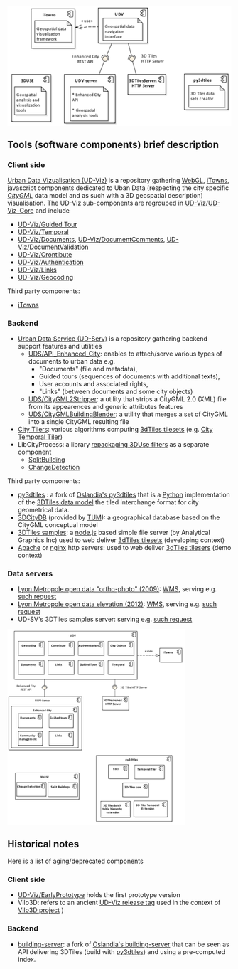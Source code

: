 <a name="top"></a>
<img src="Diagrams/ComponentDiagram-macro-components-with-notes.png"
     align=center
     alt="ComponentDiagram-macro-components-with-notes.png" 
     width="600"
     border="0">

## Tools (software components) brief description
### Client side
<a name="ComponentUD-Viz"></a>[Urban Data Vizualisation (UD-Viz)](https://github.com/MEPP-team/UD-Viz) is a repository gathering [WebGL](https://en.wikipedia.org/wiki/WebGL), [iTowns](https://github.com/iTowns/itowns), javascript components dedicated to Uban Data (respecting the city specific [_CityGML_](http://www.citygml.org/) data model and as such with a 3D geospatial description) visualisation. The UD-Viz sub-components are regrouped in [UD-Viz/UD-Viz-Core](https://github.com/MEPP-team/UD-Viz/tree/master/UD-Viz-Core) and include
 - <a name="ComponentUD-VizGuidedTour"></a>[UD-Viz/Guided Tour](https://github.com/MEPP-team/UD-Viz/tree/master/UD-Viz-Core/src/Modules/GuidedTour)
 - <a name="ComponentUD-VizTemporal"></a>[UD-Viz/Temporal](https://github.com/MEPP-team/UD-Viz/tree/master/UD-Viz-Core/src/Modules/Temporal)
 - <a name="ComponentUD-VizDocuments"></a>[UD-Viz/Documents](https://github.com/MEPP-team/UD-Viz/tree/master/UD-Viz-Core/src/Modules/Documents), [UD-Viz/DocumentComments](https://github.com/MEPP-team/UD-Viz/tree/master/UD-Viz-Core/src/Extensions/DocumentComments), [UD-Viz/DocumentValidation](https://github.com/MEPP-team/UD-Viz/tree/master/UD-Viz-Core/src/Extensions/DocumentValidation)
 - <a name="ComponentUD-VizContribute"></a>[UD-Viz/Crontibute](https://github.com/MEPP-team/UD-Viz/tree/master/UD-Viz-Core/src/Extensions/Contribute)
 - <a name="ComponentUD-VizAuthentication"></a>[UD-Viz/Authentication](https://github.com/MEPP-team/UD-Viz/tree/master/UD-Viz-Core/src/Extensions/Authentication)
 - <a name="ComponentUD-VizLinks"></a>[UD-Viz/Links](https://github.com/MEPP-team/UD-Viz/tree/master/UD-Viz-Core/src/Modules/Links)
 - <a name="ComponentUD-VizGeocoding"></a>[UD-Viz/Geocoding](https://github.com/MEPP-team/UD-Viz/tree/master/UD-Viz-Core/src/Extensions/Geocoding)

Third party components:<br>
 - [iTowns](https://github.com/iTowns/itowns)
      
### Backend 
 - <a name="ComponentUDS"></a>[Urban Data Service (UD-Serv)](https://github.com/MEPP-team/UD-Serv) is a repository gathering backend support features and utilities
   * <a name="ComponentUDSAPIEnhancedCity"></a>[UDS/API_Enhanced_City](https://github.com/MEPP-team/UD-Serv/tree/master/API_Enhanced_City): enables to attach/serve various types of documents to urban data e.g.
     - "Documents" (file and metadata), 
     - Guided tours (sequences of documents with additional texts),
     - User accounts and associated rights,
     - "Links" (between documents and some city objects)
   * [UDS/CityGML2Stripper](https://github.com/MEPP-team/UD-Serv/tree/master/Utils/CityGML2Stripper): a utility that strips a CityGML 2.0 (XML) file from its appearences and generic attributes features
   * [UDS/CityGMLBuildingBlender](https://github.com/MEPP-team/UD-Serv/tree/master/Utils/CityGMLBuildingBlender): a utility that merges a set of CityGML into a single CityGML resulting file
 - <a name="ComponentUDSCityTilers"></a>[City Tilers](https://github.com/MEPP-team/py3dtiles/tree/Tiler/Tilers/CityTiler): various algorithms computing [3dTiles tilesets](https://github.com/AnalyticalGraphicsInc/3d-tiles) (e.g. [City Temporal Tiler](https://github.com/MEPP-team/py3dtiles/blob/Tiler/Tilers/CityTiler/CityTemporalTiler.py))
 - LibCityProcess: a library [repackaging 3DUse filters](https://github.com/MEPP-team/3DUSE/issues/39) as a separate component
   * <a name="ComponentUDSSplitBuilding"></a>[SplitBuilding](https://github.com/EricBoix/3DUSE/blob/master/src/utils/cmdline/splitCityGMLBuildings.cxx)
   * <a name="ComponentUDSChangeDetection"></a>[ChangeDetection](https://github.com/EricBoix/3DUSE/blob/master/src/utils/cmdline/extractBuildingsConstructionDemolitionDates.cxx)
      
Third party components:<br>

 - <a name="ComponentUDSPy3DTiles"></a>[py3dtiles](https://github.com/MEPP-Team/py3dtiles/) : a fork of [Oslandia's py3dtiles](https://github.com/Oslandia/py3dtiles/) that is a [Python](https://en.wikipedia.org/wiki/Python_(programming_language)) implementation of the [3DTiles data model](https://github.com/AnalyticalGraphicsInc/3d-tiles) the tiled interchange format for city geometrical data.
 - <a name="ComponentUDS3DCityDB"></a>[3DCityDB](https://www.3dcitydb.org/3dcitydb/) (provided by [TUM](https://www.lrg.tum.de/gis/startseite/)): a geographical database based on the CityGML conceptual model
 - <a name="Component3DTilesSamples"></a>[3DTiles samples](https://github.com/AnalyticalGraphicsInc/3d-tiles-samples): a [node.js](https://nodejs.org/en/) based simple file server (by Analytical Graphics Inc) used to web deliver [3dTiles tilesets](https://github.com/AnalyticalGraphicsInc/3d-tiles) (developing context)
 - [Apache](https://en.wikipedia.org/wiki/Apache_HTTP_Server) or [nginx](https://nginx.org/en/) http servers: used to web deliver [3dTiles tilesers](https://github.com/AnalyticalGraphicsInc/3d-tiles) (demo context)
 
### Data servers
  - <a name="data-metropole-lyon-orthophotographie-2009"></a> [Lyon Metropole open data "ortho-photo" (2009)](https://data.beta.grandlyon.com/fr/jeux-de-donnees/orthophotographie-2009-metropole-lyon/donnees): [WMS](https://en.wikipedia.org/wiki/Web_Map_Service), serving e.g. [such request](https://download.data.grandlyon.com/wms/grandlyon?SERVICE=WMS&REQUEST=GetMap&LAYERS=Ortho2009_vue_ensemble_16cm_CC46&VERSION=1.3.0&STYLES=&FORMAT=image/jpeg&TRANSPARENT=false&BBOX=1841306.75,5174961.00,1843030.13,5176364.50&CRS=EPSG:3946&WIDTH=256&HEIGHT=256)
  - <a name="data-metropole-lyon-orthophotographie-2009"></a> [Lyon Metropole open data elevation (2012)](https://data.beta.grandlyon.com/fr/jeux-de-donnees/image-relief-2012-metropole-lyon/donnees): [WMS](https://en.wikipedia.org/wiki/Web_Map_Service), serving e.g. [such request](https://download.data.grandlyon.com/wms/grandlyon?SERVICE=WMS&REQUEST=GetMap&LAYERS=MNT2012_Altitude_10m_CC46&VERSION=1.3.0&STYLES=&FORMAT=image/jpeg&TRANSPARENT=false&BBOX=1843030.13,5176364.50,1844753.50,5177768.00&CRS=EPSG:3946&WIDTH=256&HEIGHT=256)
  - <a name="rict-3dtiles-sample-server-lyon"></a> UD-SV's 3DTiles samples server: serving e.g. [such request](http://rict.liris.cnrs.fr/DataStore/TileSet_LyonFull_Villeurbanne_Bron_2015/tileset.json)

<img src="Diagrams/ComponentDiagram-macro-components-and-subcomponents.png"
     align=center
     alt="ComponentDiagram-macro-components-and-subcomponents.png"
     width="400"
     border="0">
       
## Historical notes
Here is a list of aging/deprecated components
### Client side
 - [UD-Viz/EarlyPrototype](https://github.com/MEPP-team/UD-Viz/tree/master/EarlyPrototype) holds the first prototype version
 - Vilo3D: refers to an ancient [UD-Viz release tag](https://github.com/MEPP-team/UD-Viz/releases/tag/Vilo3D-Demo-1.0) used in the context of [Vilo3D project](http://imu.universite-lyon.fr/projet/vilo-3d-la-fabrique-urbaine-des-processus-a-leurs-representations-3d/) )
### Backend      
 - [building-server](https://github.com/MEPP-team/building-server/): a fork of [Oslandia's building-server](https://github.com/Oslandia/building-server/) that can be seen as API delivering 3DTiles (build with [py3dtiles](https://github.com/MEPP-Team/py3dtiles/)) and using a pre-computed index.

